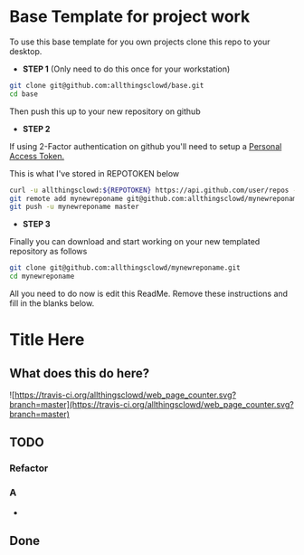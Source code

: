 # Base Template for project work

To use this base template for you own projects clone this repo to your desktop.

- __STEP 1__ (Only need to do this once for your workstation)

``` bash
git clone git@github.com:allthingsclowd/base.git
cd base
```

Then push this up to your new repository on github

- __STEP 2__

If using 2-Factor authentication on github you'll need to setup a [Personal Access Token.](https://blog.github.com/2013-05-16-personal-api-tokens/)

This is what I've stored in REPOTOKEN below

``` bash
curl -u allthingsclowd:${REPOTOKEN} https://api.github.com/user/repos -d '{"name":"mynewreponame"}'
git remote add mynewreponame git@github.com:allthingsclowd/mynewreponame.git
git push -u mynewreponame master
```

- __STEP 3__

Finally you can download and start working on your new templated repository as follows

``` bash
git clone git@github.com:allthingsclowd/mynewreponame.git
cd mynewreponame
```

All you need to do now is edit this ReadMe. Remove these instructions and fill in the blanks below.


# Title Here

## What does this do here?

![https://travis-ci.org/allthingsclowd/web_page_counter.svg?branch=master](https://travis-ci.org/allthingsclowd/web_page_counter.svg?branch=master)

## TODO

### Refactor



### A

* 

## Done

